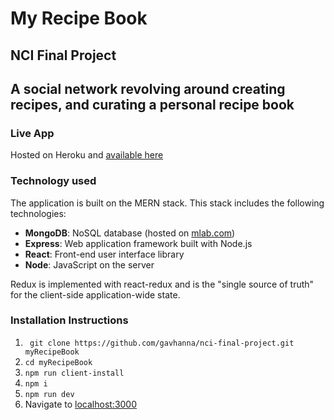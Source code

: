# My Recipe Book

## NCI Final Project

## A social network revolving around creating recipes, and curating a personal recipe book

### Live App 
Hosted on Heroku and [available here](https://my-recipebook-site.herokuapp.com/)

### Technology used
The application is built on the MERN stack. This stack includes the following technologies:
* **MongoDB**: NoSQL database (hosted on [mlab.com](mlab.com))
* **Express**: Web application framework built with Node.js
* **React**: Front-end user interface library
* **Node**: JavaScript on the server

Redux is implemented with react-redux and is the "single source of truth" for  the client-side application-wide state.

### Installation Instructions

1. ` git clone https://github.com/gavhanna/nci-final-project.git myRecipeBook`
2. `cd myRecipeBook`
3. `npm run client-install`
4. `npm i`
5. `npm run dev`
6. Navigate to [localhost:3000](localhost:3000)